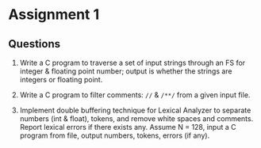# Assignment 1

## Questions

1. Write a C program to traverse a set of input strings through an FS for integer & floating point number; output is whether the strings are integers or floating point.

2. Write a C program to filter comments: ```//``` & ```/**/``` from a given input file.

3. Implement double buffering technique for Lexical Analyzer to separate numbers (int & float), tokens, and remove white spaces and comments. Report lexical errors if there exists any. Assume N = 128, input a C program from file, output numbers, tokens, errors (if any).
